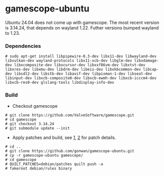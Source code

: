 # gamescope-ubuntu
Ubuntu 24.04 does not come up with gamescope. The most recent version is 3.14.24, that depends on wayland 1.22. Futher versions bumped wayland to 1.23.

### Dependencies
```
# sudo apt-get install libpipewire-0.3-dev libx11-dev libwayland-dev libvulkan-dev wayland-protocols libx11-xcb-dev libglm-dev libxdamage-dev libxcomposite-dev libxcursor-dev libxxf86vm-dev libxtst-dev libxres-dev libxmu-dev libdrm-dev libeis-dev libxkbcommon-dev libcap-dev libsdl2-dev libstb-dev libavif-dev libpixman-1-dev libseat-dev libinput-dev libxcb-composite0-dev libxcb-ewmh-dev libxcb-icccm4-dev libxcb-res0-dev glslang-tools libdisplay-info-dev
```

### Build
- Checkout gamescope
```
# git clone https://github.com/ValveSoftware/gamescope.git
# cd gamescope
# git checkout 3.14.24
# git submodule update --init
```
- Apply patches and build, see [1](https://github.com/ValveSoftware/gamescope/pull/1335), [2](https://github.com/ValveSoftware/gamescope/commit/ff4536106e80f285983acb562e43233ddb4e7571) for patch details.
```
# cd ..
# git clone https://github.com/gonwan/gamescope-ubuntu.git
# cp -r gamescope-ubuntu gamescope/
# cd gamescope
# QUILT_PATCHES=debian/patches quilt push -a
# fakeroot debian/rules binary
```
